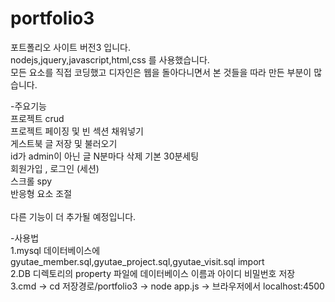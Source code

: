 # portfolio3

포트폴리오 사이트 버전3 입니다.<br/>
nodejs,jquery,javascript,html,css 를 사용했습니다. <br/>
모든 요소를 직접 코딩했고 디자인은 웹을 돌아다니면서 본 것들을 따라 만든 부분이 많습니다.<br/>

-주요기능<br/>
프로젝트 crud<br/>
프로젝트 페이징 및 빈 섹션 채워넣기<br/>
게스트북 글 저장 및 불러오기<br/>
id가 admin이 아닌 글 N분마다 삭제 기본 30분세팅<br/>
회원가입 , 로그인 (세션) <br/>
스크롤 spy<br/>
반응형 요소 조절<br/>
<br/>
다른 기능이 더 추가될 예정입니다.
<br/>

-사용법 <br/>
1.mysql 데이터베이스에 gyutae_member.sql,gyutae_project.sql,gyutae_visit.sql import <br/>
2.DB 디렉토리의 property 파일에 데이터베이스 이름과 아이디 비밀번호 저장<br/>
3.cmd -> cd 저장경로/portfolio3 -> node app.js -> 브라우저에서 localhost:4500 <br/>
